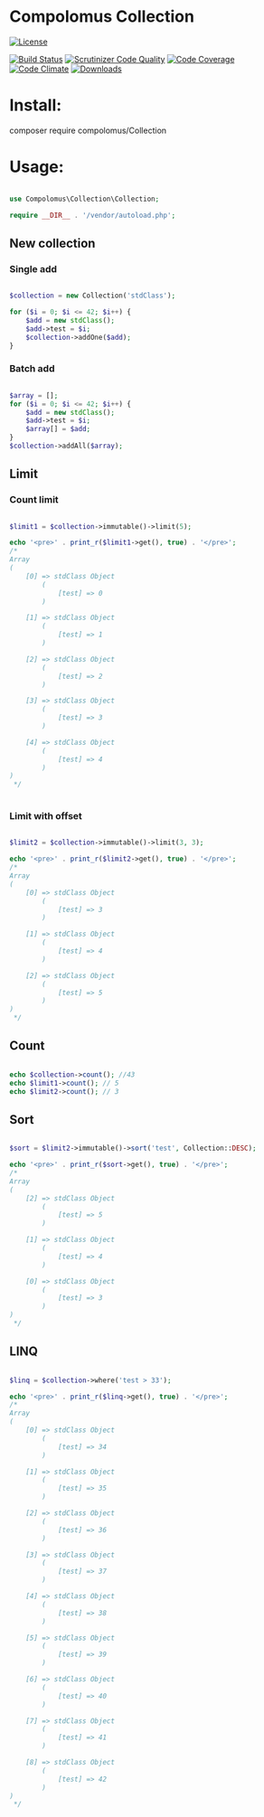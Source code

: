 # Compolomus Collection

[![License](https://poser.pugx.org/compolomus/Collection/license)](https://packagist.org/packages/compolomus/Collection)

[![Build Status](https://scrutinizer-ci.com/g/Compolomus/Collection/badges/build.png?b=master)](https://scrutinizer-ci.com/g/Compolomus/Collection/build-status/master)
[![Scrutinizer Code Quality](https://scrutinizer-ci.com/g/Compolomus/Collection/badges/quality-score.png?b=master)](https://scrutinizer-ci.com/g/Compolomus/Collection/?branch=master)
[![Code Coverage](https://scrutinizer-ci.com/g/Compolomus/Collection/badges/coverage.png?b=master)](https://scrutinizer-ci.com/g/Compolomus/Collection/?branch=master)
[![Code Climate](https://codeclimate.com/github/Compolomus/Collection/badges/gpa.svg)](https://codeclimate.com/github/Compolomus/Collection)
[![Downloads](https://poser.pugx.org/compolomus/Collection/downloads)](https://packagist.org/packages/compolomus/Collection)

# Install:

composer require compolomus/Collection

# Usage:

```php

use Compolomus\Collection\Collection;

require __DIR__ . '/vendor/autoload.php';

```

## New collection

### Single add

```php

$collection = new Collection('stdClass');

for ($i = 0; $i <= 42; $i++) {
    $add = new stdClass();
    $add->test = $i;
    $collection->addOne($add);
}

```

### Batch add

```php

$array = [];
for ($i = 0; $i <= 42; $i++) {
    $add = new stdClass();
    $add->test = $i;
    $array[] = $add;
}
$collection->addAll($array);

```

## Limit

### Count limit

```php

$limit1 = $collection->immutable()->limit(5);

echo '<pre>' . print_r($limit1->get(), true) . '</pre>';
/*
Array
(
    [0] => stdClass Object
        (
            [test] => 0
        )

    [1] => stdClass Object
        (
            [test] => 1
        )

    [2] => stdClass Object
        (
            [test] => 2
        )

    [3] => stdClass Object
        (
            [test] => 3
        )

    [4] => stdClass Object
        (
            [test] => 4
        )
)
 */
 
```

### Limit with offset

```php

$limit2 = $collection->immutable()->limit(3, 3);

echo '<pre>' . print_r($limit2->get(), true) . '</pre>';
/*
Array
(
    [0] => stdClass Object
        (
            [test] => 3
        )

    [1] => stdClass Object
        (
            [test] => 4
        )

    [2] => stdClass Object
        (
            [test] => 5
        )
)
 */

```

## Count

```php

echo $collection->count(); //43
echo $limit1->count(); // 5
echo $limit2->count(); // 3

```

## Sort

```php

$sort = $limit2->immutable()->sort('test', Collection::DESC);

echo '<pre>' . print_r($sort->get(), true) . '</pre>';
/*
Array
(
    [2] => stdClass Object
        (
            [test] => 5
        )

    [1] => stdClass Object
        (
            [test] => 4
        )

    [0] => stdClass Object
        (
            [test] => 3
        )
)
 */

```

## LINQ

```php

$linq = $collection->where('test > 33');

echo '<pre>' . print_r($linq->get(), true) . '</pre>';
/*
Array
(
    [0] => stdClass Object
        (
            [test] => 34
        )

    [1] => stdClass Object
        (
            [test] => 35
        )

    [2] => stdClass Object
        (
            [test] => 36
        )

    [3] => stdClass Object
        (
            [test] => 37
        )

    [4] => stdClass Object
        (
            [test] => 38
        )

    [5] => stdClass Object
        (
            [test] => 39
        )

    [6] => stdClass Object
        (
            [test] => 40
        )

    [7] => stdClass Object
        (
            [test] => 41
        )

    [8] => stdClass Object
        (
            [test] => 42
        )
) 
 */

```
